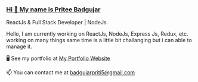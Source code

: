 ### [Hi 👋 My name is Pritee Badgujar](https://github.com/MsPritee)

ReactJs & Full Stack Developer | NodeJs

Hello, I am currently working on ReactJs, NodeJs, Express Js, Redux, etc. working on many things same time is a little bit challanging but i can able to manage it.

🖥️  See my portfolio at [My Portfolio Website](https://mspritee.github.io/Pritee-Badgujar/)

📫 You can contact me at badgujarpriti5@gmail.com


<!---
MsPritee/MsPritee is a ✨ special ✨ repository because its `README.md` (this file) appears on your GitHub profile.
You can click the Preview link to take a look at your changes.
--->
